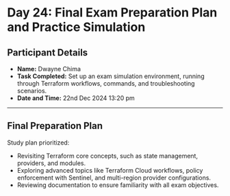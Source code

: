 # Day 24: Final Exam Preparation Plan and Practice Simulation  

## Participant Details

- **Name:** Dwayne Chima
- **Task Completed:** Set up an exam simulation environment, running through Terraform workflows, commands, and troubleshooting scenarios.
- **Date and Time:** 22nd Dec 2024 13:20 pm


***


## Final Preparation Plan  
Study plan prioritized:  
- Revisiting Terraform core concepts, such as state management, providers, and modules.  
- Exploring advanced topics like Terraform Cloud workflows, policy enforcement with Sentinel, and multi-region provider configurations.
- Reviewing documentation to ensure familiarity with all exam objectives.  
